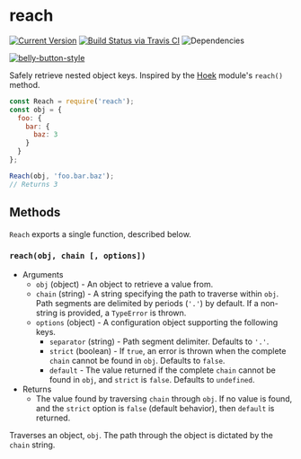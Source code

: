 # reach

[![Current Version](https://img.shields.io/npm/v/reach.svg)](https://www.npmjs.org/package/reach)
[![Build Status via Travis CI](https://travis-ci.org/cjihrig/reach.svg?branch=master)](https://travis-ci.org/cjihrig/reach)
![Dependencies](http://img.shields.io/david/cjihrig/reach.svg)

[![belly-button-style](https://cdn.rawgit.com/cjihrig/belly-button/master/badge.svg)](https://github.com/cjihrig/belly-button)

Safely retrieve nested object keys. Inspired by the [Hoek](https://github.com/hapijs/hoek) module's `reach()` method.

```javascript
const Reach = require('reach');
const obj = {
  foo: {
    bar: {
      baz: 3
    }
  }
};

Reach(obj, 'foo.bar.baz');
// Returns 3
```

## Methods

`Reach` exports a single function, described below.

### `reach(obj, chain [, options])`

  - Arguments
    - `obj` (object) - An object to retrieve a value from.
    - `chain` (string) - A string specifying the path to traverse within `obj`. Path segments are delimited by periods (`'.'`) by default. If a non-string is provided, a `TypeError` is thrown.
    - `options` (object) - A configuration object supporting the following keys.
      - `separator` (string) - Path segment delimiter. Defaults to `'.'`.
      - `strict` (boolean) - If `true`, an error is thrown when the complete `chain` cannot be found in `obj`. Defaults to `false`.
      - `default` - The value returned if the complete `chain` cannot be found in `obj`, and `strict` is `false`. Defaults to `undefined`.
  - Returns
    - The value found by traversing `chain` through `obj`. If no value is found, and the `strict` option is `false` (default behavior), then `default` is returned.

Traverses an object, `obj`. The path through the object is dictated by the `chain` string.
